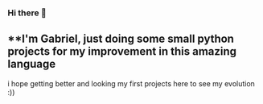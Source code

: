 ### Hi there 👋

**I'm Gabriel, just doing some small python projects for my improvement in this amazing language
-----------------------------------------------------------------------------------------------
 
i hope getting better and looking my first projects here to see my evolution :))
